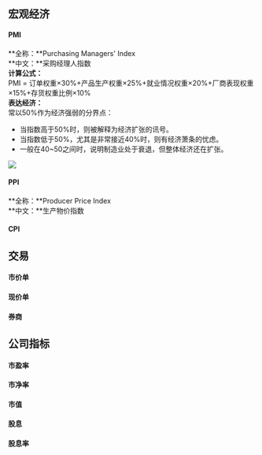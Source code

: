 ## 宏观经济
#### PMI
**全称：**Purchasing Managers' Index  
**中文：**采购经理人指数  
**计算公式：**  
PMI = 订单权重×30%+产品生产权重×25%+就业情况权重×20%+厂商表现权重×15%+存货权重比例×10%  
**表达经济：**   
常以50%作为经济强弱的分界点： 
 
- 当指数高于50%时，则被解释为经济扩张的讯号。  
- 当指数低于50%，尤其是非常接近40%时，则有经济萧条的忧虑。  
-  一般在40~50之间时，说明制造业处于衰退，但整体经济还在扩张。

![](https://k.sinaimg.cn/n/spider20230531/103/w554h349/20230531/22d3-4f285ea492dd8d3c1261696584be33ce.png/w700d1q75cms.jpg?by=cms_fixed_width)

#### PPI  
  
**全称：**Producer Price Index  
**中文：**生产物价指数 
#### CPI   



## 交易

#### 市价单  

#### 现价单  

#### 券商

## 公司指标

#### 市盈率  

#### 市净率  

#### 市值  

#### 股息  

#### 股息率  

